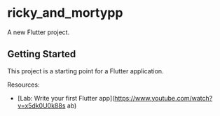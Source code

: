 # ricky_and_mortypp

A new Flutter project.

## Getting Started

This project is a starting point for a Flutter application.

Resources:

- [Lab: Write your first Flutter app](https://www.youtube.com/watch?v=x5dk0U0k88s ab)
